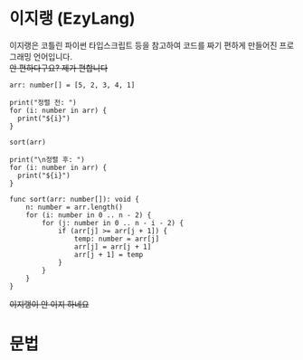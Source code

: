 # 이지랭 (EzyLang)
이지랭은 코틀린 파이썬 타입스크립트 등을 참고하여 코드를 짜기 편하게 만들어진 프로그래밍 언어입니다.
<br/>
~~안 편하다구요? 제가 편합니다~~

```
arr: number[] = [5, 2, 3, 4, 1]

print("정렬 전: ")
for (i: number in arr) {
  print("${i}")
}

sort(arr)

print("\n정렬 후: ")
for (i: number in arr) {
  print("${i}")
}

func sort(arr: number[]): void {
    n: number = arr.length()
    for (i: number in 0 .. n - 2) {
        for (j: number in 0 .. n - i - 2) {
            if (arr[j] >= arr[j + 1]) {
                temp: number = arr[j]
                arr[j] = arr[j + 1]
                arr[j + 1] = temp
            }
        }
    }
}
```

~~이지랭이 안 이지 하네요~~

# 문법
